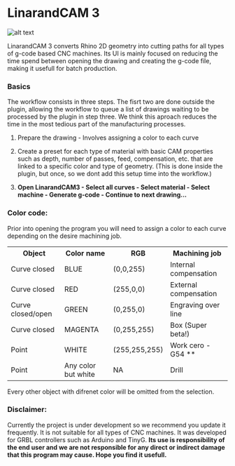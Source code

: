 # LinarandCAM 3

![alt text](https://raw.githubusercontent.com/dfmdmx/Rhino_LinarandCAM3/master/res/Icons/Logo/Rhino_LinarandCAM3_100.png)

LinarandCAM 3 converts Rhino 2D geometry into cutting paths for all types of g-code based CNC machines. Its UI is mainly focused on reducing the time spend between opening the drawing and creating the g-code file, making it usefull for batch production. 

### Basics

The workflow consists in three steps. The fisrt two are done outside the plugin, allowing the workflow to queue a list of drawings waiting to be processed by the plugin in step three. We think this aproach reduces the time in the most tedious part of the manufacturing processes.

1. Prepare the drawing - Involves assigning a color to each curve
2. Create a preset for each type of material with basic CAM properties such as depth, number of passes, feed, compensation, etc. that are linked to a specific color and type of geometry. (This is done inside the plugin, but once, so we dont add this setup time into the workflow.)

3. **Open LinarandCAM3 - Select all curves - Select material - Select machine - Generate g-code - Continue to next drawing...**

### Color code:

Prior into opening the program you will need to assign a color to each curve depending on the desire machining job.

 <table>
 <tbody><tr><th>Object</th><th>Color name</th><th>RGB</th><th>Machining job</th></tr><tr>
 </tr><tr><td>Curve closed</td><td>BLUE</td><td>(0,0,255)</td><td>Internal compensation</td></tr>
 <tr><td>Curve closed</td><td>RED</td><td>(255,0,0)</td><td>External compensation</td></tr>
 <tr><td>Curve closed/open</td><td>GREEN</td><td>(0,255,0)</td><td>Engraving over line</td></tr>
 <tr><td>Curve closed</td><td>MAGENTA</td><td>(0,255,255)</td><td>Box (Super beta!)</td></tr>
 <tr><td>Point</td><td>WHITE</td><td>(255,255,255)</td><td>Work cero - G54 **</td></tr>
 <tr><td>Point</td><td>Any color but white</td><td>NA</td><td>Drill</td></tr>
 </tbody>
 </table>
 
Every other object with difrenet color will be omitted from the selection. 

### Disclaimer:

Currently the project is under development so we recommend you update it frequently. It is not suitable for all types of CNC machines. It was developed for GRBL controllers such as Arduino and TinyG. **Its use is responsibility of the end user and we are not responsible for any direct or indirect damage that this program may cause. Hope you find it usefull.**
